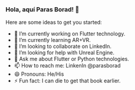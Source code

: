 ### Hola, aquí Paras Borad! 🍺

Here are some ideas to get you started:

- 🔭 I’m currently working on Flutter technology.
- 🌱 I’m currently learning AR+VR.
- 👯 I’m looking to collaborate on LinkedIn.
- 🤔 I’m looking for help with Unreal Engine.
- 💬 Ask me about Flutter or Python technologies.
- 📫 How to reach me: LinkenIn @parasborad
- 😄 Pronouns: He/His
- ⚡ Fun fact: I can die to get that book earlier.
